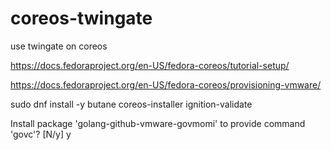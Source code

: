 # coreos-twingate
use twingate on coreos


https://docs.fedoraproject.org/en-US/fedora-coreos/tutorial-setup/

https://docs.fedoraproject.org/en-US/fedora-coreos/provisioning-vmware/

sudo dnf install -y butane coreos-installer ignition-validate

Install package 'golang-github-vmware-govmomi' to provide command 'govc'? [N/y] y

